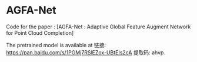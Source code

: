 # AGFA-Net
Code for the paper : [AGFA-Net : Adaptive Global Feature Augment Network for Point Cloud Completion]

The pretrained model is available at 链接: https://pan.baidu.com/s/1PGMj7RSlEZox-UBtEIs2cA 提取码: ahvp.
